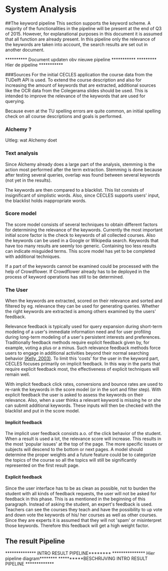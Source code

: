 # System Analysis

##The keyword pipeline
This section supports the keyword scheme. A majority of the functionalities in the pipeline will be present at the end of Q3 of 2015. However, for explanational purposes in this document it is assumed that all function are already present. In this pipeline only the relevance of the keywords are taken into account, the search results are set out in another document. 

********** Document updaten obv nieuwe pipeline ***********
********* Hier de pipeline ***********




###Sources
For the initial CECLES application the course data from the TUDelft API is used. To extend the course description and also for increasing the amount of keywords that are extracted, additional sources like the OCR data from the Colegerama slides should be used. This is intended to improve the relevance of the keywords that are used for querying.

Because even at the TU spelling errors are quite common, an initial spelling check on all course descriptions and goals is performed.

### Alchemy ?
Uitleg: wat Alchemy doet


### Text analysis
Since Alchemy already does a large part of the analysis, stemming is the action most performed after the term extraction. Stemming is done because after testing several queries, overlap was found between several keywords (not yet in the results). 

The keywords are then compared to a blacklist. This list consists of insignificant of simplistic words. Also, since CECLES supports users' input, the blacklist holds inappropriate words.

### Score model
The score model consists of several techniques to obtain different factors for determining the relevance of the keywords. Currently the most important initial score factor is the check to keywords of all collected courses. Also the keywords can be used in a Google or Wikipedia search. Keywords that have too many results are seemly too generic. Containing too less results can indicate misguided terms. 
This score model has yet to be completed with additional techniques.

If a part of the keywords cannot be examined could be processed with the help of Crowdflower. If Crowdflower already has to be deployed in the process of keyword operations has still to be determined. 

### The User
When the keywords are extracted, scored on their relevance and sorted and filtered by eg. relevance they can be used for generating queries. Whether the right keywords are extracted is among others examined by the users' feedback. 

Relevance feedback is typically used for query expansion during short-term modeling of a user's immediate information need and for user profiling during long-term modeling of a user's persistent interests and preferences. Traditionally feedback methods require explicit feedback given by, for example, voting a plus or a minus. Such relevance feedback methods force users to engage in additional activities beyond their normal searching behavior [(Kelly, 	2003)](http://people.csail.mit.edu/teevan/work/publications/papers/sigir-forum03.pdf). To limit this 'costs' for the user in the keyword part, CECLES focuses primarily on implicit feedback. In this way in the parts that require explicit feedback most, the effectiveness of explicit techniques will remain well.

With implicit feedback click rates, conversions and bounce rates are used to re-rank the keywords in the score model  (or in the sort and filter step). With explicit feedback the user is asked to assess the keywords on their relevance. 
Also, when a user thinks a relevant keyword is missing he or she can submit additional keywords. These inputs will then be checked with the blacklist and put in the score model.

#### Implicit feedback
The implicit user feedback consists a.o. of the click behavior of the student. When a result is used a lot, the relevance score will increase. This results in the most 'popular issues' at the top of the page. The more specific issues or subjects will descend to the bottom or next pages. A model should determine the proper weights and a future feature could be to categorize the topics of the course so all the topics will still be significantly represented on the first result page.

#### Explicit feedback
Since the user interface has to be as clean as possible, not to burden the student with all kinds of feedback requests, the user will not be asked for feedback in this phase. This is as mentioned in the beginning of this paragraph. Instead of asking the student, an expert's feedback is used. Teachers can see the courses they teach and have the possibility to up vote and down vote the keywords of his/ her courses as well as other courses. Since they are experts it is assumed that they will not 'spam' or  misinterpret those keywords. Therefore this feedback will get a high weight factor.


## The result Pipeline
************** INTRO RESULT PIPELINE********
*************** Hier pipeline diagram********
**********BESCHRIJVING INTRO RESULT PIPELINE *************
